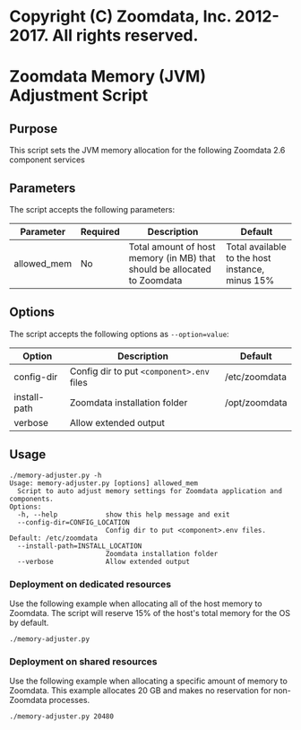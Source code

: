 # Copyright (C) Zoomdata, Inc. 2012-2017. All rights reserved.

# Zoomdata Memory (JVM) Adjustment Script

## Purpose
This script sets the JVM memory allocation for the following Zoomdata 2.6 component services

## Parameters
The script accepts the following parameters:

| Parameter |  Required  |  Description  |  Default  |
| --- | --- | --- | --- |
| allowed_mem | No | Total amount of host memory (in MB) that should be allocated to Zoomdata | Total available to the host instance, minus 15%

## Options
The script accepts the following options as `--option=value`:

| Option |  Description  |  Default  |
| --- | --- | --- |
| config-dir | Config dir to put `<component>.env` files | /etc/zoomdata
| install-path | Zoomdata installation folder | /opt/zoomdata
| verbose | Allow extended output | 

## Usage
```
./memory-adjuster.py -h
Usage: memory-adjuster.py [options] allowed_mem
  Script to auto adjust memory settings for Zoomdata application and components.
Options:
  -h, --help            show this help message and exit
  --config-dir=CONFIG_LOCATION
                        Config dir to put <component>.env files. Default: /etc/zoomdata
  --install-path=INSTALL_LOCATION
                        Zoomdata installation folder
  --verbose             Allow extended output
```

### Deployment on dedicated resources
Use the following example when allocating all of the host memory to Zoomdata. The script will reserve 15% of the host's total memory for the OS by default.
```
./memory-adjuster.py
```

### Deployment on shared resources
Use the following example when allocating a specific amount of memory to Zoomdata. This example allocates 20 GB and makes no reservation for non-Zoomdata processes.
```
./memory-adjuster.py 20480
```
